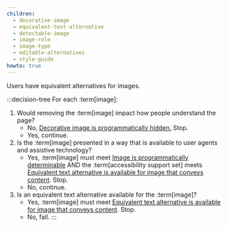 ```yaml
---
children:
  - decorative-image
  - equivalent-text-alternative
  - detectable-image
  - image-role
  - image-type
  - editable-alternatives
  - style-guide
howto: true
---
```


Users have equivalent alternatives for images.

:::decision-tree
  For each :term[image]:
  1. Would removing the :term[image] impact how people understand the page?
     - No, <a href="#decorative-image">Decorative image is programmatically hidden.</a> Stop.
     - Yes, continue.
  2. Is the :term[image] presented in a way that is available to user agents and assistive technology?
     - Yes, :term[image] must meet <a href="#detectable-image">Image is programmatically determinable</a> AND the :term[accessibility support set] meets <a href="#equivalent-text-alternative">Equivalent text alternative is available for image that conveys content</a>. Stop.
     - No, continue.
  3. Is an equivalent text alternative available for the :term[image]?
     - Yes, :term[image] must meet <a href="#equivalent-text-alternative">Equivalent text alternative is available for image that conveys content</a>. Stop.
     - No, fail.
:::
